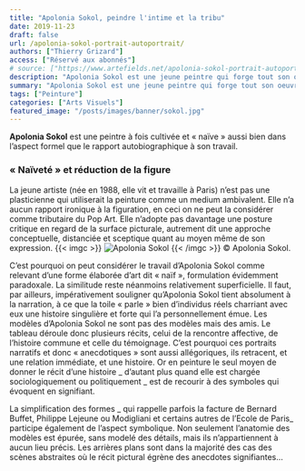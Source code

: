 ```yaml
---
title: "Apolonia Sokol, peindre l'intime et la tribu"
date: 2019-11-23
draft: false
url: /apolonia-sokol-portrait-autoportrait/
authors: ["Thierry Grizard"]
access: ["Réservé aux abonnés"]
# source: ["https://www.artefields.net/apolonia-sokol-portrait-autoportrait/"]
description: "Apolonia Sokol est une jeune peintre qui forge tout son oeuvre sur le portrait et l'autoportrait où elle dresse la description intime de sa tribu"
summary: "Apolonia Sokol est une jeune peintre qui forge tout son oeuvre sur le portrait et l'autoportrait où elle dresse la description intime de sa tribu"
tags: ["Peinture"]
categories: ["Arts Visuels"]
featured_image: "/posts/images/banner/sokol.jpg"
---
```


**Apolonia Sokol** est une peintre à fois cultivée et « naïve » aussi bien dans l’aspect formel que le rapport autobiographique à son travail.

### « Naïveté » et réduction de la figure

La jeune artiste (née en 1988, elle vit et travaille à Paris) n’est pas une plasticienne qui utiliserait la peinture comme un medium ambivalent. Elle n’a aucun rapport ironique à la figuration, en ceci on ne peut la considérer comme tributaire du Pop Art. Elle n’adopte pas davantage une posture critique en regard de la surface picturale, autrement dit une approche conceptuelle, distanciée et sceptique quant au moyen même de son expression.
{{< imgc >}}
![Apolonia Sokol](/posts/images/sokol/apolonia-sokol-paintings-contemporary-art.006.jpg)
{{< /imgc >}}
© Apolonia Sokol.

C’est pourquoi on peut considérer le travail d’Apolonia Sokol comme relevant d’une forme élaborée d’art dit « naïf », formulation évidemment paradoxale. La similitude reste néanmoins relativement superficielle. Il faut, par ailleurs, impérativement souligner qu’Apolonia Sokol tient absolument à la narration, à ce que la toile « parle » bien d’individus réels charriant avec eux une histoire singulière et forte qui l’a personnellement émue. Les modèles d’Apolonia Sokol ne sont pas des modèles mais des amis. Le tableau déroule donc plusieurs récits, celui de la rencontre affective, de l’histoire commune et celle du témoignage. C’est pourquoi ces portraits narratifs et donc « anecdotiques » sont aussi allégoriques, ils retracent, et une relation immédiate, et une histoire. Or en peinture le seul moyen de donner le récit d’une histoire _ d’autant plus quand elle est chargée sociologiquement ou politiquement _ est de recourir à des symboles qui évoquent en signifiant.

La simplification des formes _ qui rappelle parfois la facture de Bernard Buffet, Philippe Lejeune ou Modigliani et certains autres de l’Ecole de Paris_ participe également de l’aspect symbolique. Non seulement l’anatomie des modèles est épurée, sans modelé des détails, mais ils n’appartiennent à aucun lieu précis. Les arrières plans sont dans la majorité des cas des scènes abstraites où le récit pictural égrène des anecdotes signifiantes...